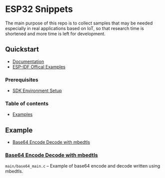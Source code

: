 # ESP32 Snippets

The main purpose of this repo is to collect samples that may be needed especially in real applications based on IoT, so that research time is shortened and more time is left for development.

## Quickstart
- [Documentation](https://docs.espressif.com/projects/esp-idf/en/latest/esp32)
- [ESP-IDF Offical Examples](https://github.com/espressif/esp-idf/tree/master/examples)

### Prerequisites

- [SDK Environment Setup](https://docs.espressif.com/projects/esp-idf/en/latest/esp32/get-started/index.html#step-1-install-prerequisites)

### Table of contents

* [Examples](#examples)

## Example
* [Base64 Encode Decode with mbedtls](#base64-encode-decode)

### [Base64 Encode Decode with mbedtls](https://github.com/myalcinkayadev/esp32-base64)
`main/base64_main.c` – Example of base64 encode and decode written using mbedtls.
